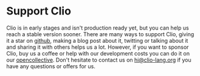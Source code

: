 # Support Clio

Clio is in early stages and isn't production ready yet, but you can help us reach a stable version sooner. There are many ways to support Clio, giving it a star on [github](https://github.com/clio-lang/clio), making a blog post about it, twitting or talking about it and sharing it with others helps us a lot. However, if you want to sponsor Clio, buy us a coffee or help with our development costs you can do it on our [opencollective](https://opencollective.com/clio). Don't hesitate to contact us on hi@clio-lang.org if you have any questions or offers for us.

